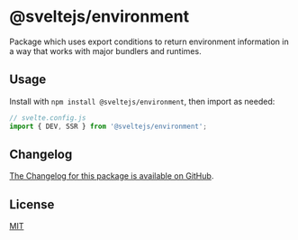 # @sveltejs/environment

Package which uses export conditions to return environment information in a way that works with major bundlers and runtimes.

## Usage

Install with `npm install @sveltejs/environment`, then import as needed:

```js
// svelte.config.js
import { DEV, SSR } from '@sveltejs/environment';
```
## Changelog

[The Changelog for this package is available on GitHub](https://github.com/sveltejs/kit/blob/master/packages/environment/CHANGELOG.md).

## License

[MIT](LICENSE)
